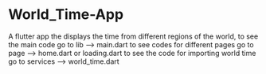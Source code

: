 # World_Time-App
A flutter app the displays the time from different regions of the world,
to see the main code go to lib --> main.dart
to see codes for different pages go to page --> home.dart or loading.dart
to see the code for importing world time go to services --> world_time.dart
